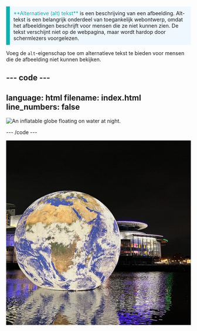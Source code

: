 <p style="border-left: solid; border-width:10px; border-color: #0faeb0; background-color: aliceblue; padding: 10px;">
<span style="color: #0faeb0">**Alternatieve (alt) tekst**</span> is een beschrijving van een afbeelding. Alt-tekst is een belangrijk onderdeel van toegankelijk webontwerp, omdat het afbeeldingen beschrijft voor mensen die ze niet kunnen zien. De tekst verschijnt niet op de webpagina, maar wordt hardop door schermlezers voorgelezen.
</p>

Voeg de `alt`-eigenschap toe om alternatieve tekst te bieden voor mensen die de afbeelding niet kunnen bekijken.

## --- code ---

language: html
filename: index.html
line_numbers: false
--------------------------------------------------------

<img src="globe.png" alt="An inflatable globe floating on water at night.">

\--- /code ---

![Een opblaasbare wereldbol die 's nachts op het water drijft.](images/globe.png)
